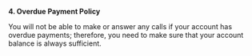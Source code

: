 **4. Overdue Payment Policy**

You will not be able to make or answer any calls if your account has overdue payments; therefore, you need to make sure that your account balance is always sufficient.
